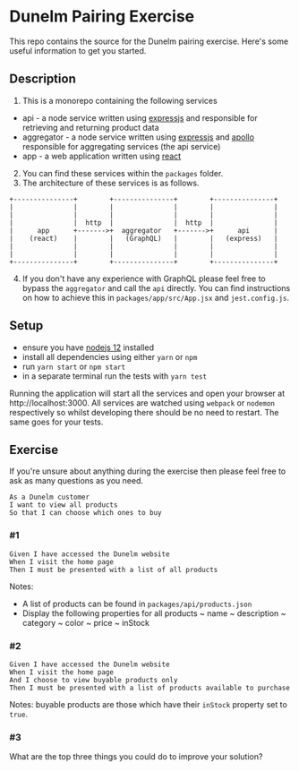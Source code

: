 # Dunelm Pairing Exercise

This repo contains the source for the Dunelm pairing exercise. Here's some useful information to get you started.

## Description

1. This is a monorepo containing the following services
- api - a node service written using [expressjs](https://expressjs.com/) and responsible for retrieving and returning product data
- aggregator - a node service written using [expressjs](https://expressjs.com/) and [apollo](https://www.apollographql.com/docs/) responsible for aggregating services (the api service)
- app - a web application written using [react](https://reactjs.org/docs/getting-started.html)
    
2. You can find these services within the `packages` folder.
3. The architecture of these services is as follows.

```
+---------------+        +---------------+        +---------------+
|               |        |               |        |               |
|               |        |               |        |               |
|               |  http  |               |  http  |               |
|      app      +------->+  aggregator   +------->+      api      |
|    (react)    |        |   (GraphQL)   |        |   (express)   |
|               |        |               |        |               |
|               |        |               |        |               |
+---------------+        +---------------+        +---------------+
```

4. If you don't have any experience with GraphQL please feel free to bypass the `aggregator` and call the `api` directly. You can find instructions on how to achieve this in `packages/app/src/App.jsx` and `jest.config.js`.

## Setup

* ensure you have [nodejs 12](https://nodejs.org/en/) installed
* install all dependencies using either `yarn` or `npm`
* run `yarn start` or `npm start`
* in a separate terminal run the tests with `yarn test`

Running the application will start all the services and open your browser at http://localhost:3000. All services are watched using `webpack` or `nodemon` respectively so whilst developing there should be no need to restart. The same goes for your tests.

## Exercise

If you're unsure about anything during the exercise then please feel free to ask as many questions as you need.

```
As a Dunelm customer
I want to view all products
So that I can choose which ones to buy
```

### #1

```
Given I have accessed the Dunelm website
When I visit the home page
Then I must be presented with a list of all products
```

Notes:
 * A list of products can be found in `packages/api/products.json`
 * Display the following properties for all products
    ~ name
    ~ description
    ~ category
    ~ color
    ~ price
    ~ inStock
    
### #2

```
Given I have accessed the Dunelm website
When I visit the home page
And I choose to view buyable products only
Then I must be presented with a list of products available to purchase
```

Notes: buyable products are those which have their `inStock` property set to `true`.

### #3

What are the top three things you could do to improve your solution?
